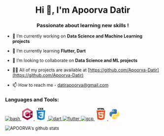 <h1 align="center">Hi 👋, I'm Apoorva Datir</h1>
<h3 align="center">Passionate about learning new skills !</h3>

- 🔭 I’m currently working on **Data Science and Machine Learning projects**

- 🌱 I’m currently learning **Flutter, Dart**

- 👯 I’m looking to collaborate on **Data Science and ML projects**

- 👨‍💻 All of my projects are available at [https://github.com/Apoorva-Datir](https://github.com/Apoorva-Datir)

- 📫 How to reach me - [datirapoorva@gmail.com](datirapoorva@gmail.com) 


<h3 align="left">Languages and Tools:</h3>
<p align="left"> <a href="https://www.gnu.org/software/bash/" target="_blank"> <img src="https://www.vectorlogo.zone/logos/gnu_bash/gnu_bash-icon.svg" alt="bash" width="40" height="40"/> </a> <a href="https://www.w3schools.com/cpp/" target="_blank"> <img src="https://raw.githubusercontent.com/devicons/devicon/master/icons/cplusplus/cplusplus-original.svg" alt="cplusplus" width="40" height="40"/> </a> <a href="https://www.w3schools.com/css/" target="_blank"> <img src="https://raw.githubusercontent.com/devicons/devicon/master/icons/css3/css3-original-wordmark.svg" alt="css3" width="40" height="40"/> </a> <a href="https://dart.dev" target="_blank"> <img src="https://www.vectorlogo.zone/logos/dartlang/dartlang-icon.svg" alt="dart" width="40" height="40"/> </a> <a href="https://flutter.dev" target="_blank"> <img src="https://www.vectorlogo.zone/logos/flutterio/flutterio-icon.svg" alt="flutter" width="40" height="40"/> </a> <a href="https://cloud.google.com" target="_blank"> <img src="https://www.vectorlogo.zone/logos/google_cloud/google_cloud-icon.svg" alt="gcp" width="40" height="40"/> </a> <a href="https://www.w3.org/html/" target="_blank"> <img src="https://raw.githubusercontent.com/devicons/devicon/master/icons/html5/html5-original-wordmark.svg" alt="html5" width="40" height="40"/> </a> <a href="https://www.python.org" target="_blank"> <img src="https://raw.githubusercontent.com/devicons/devicon/master/icons/python/python-original.svg" alt="python" width="40" height="40"/> </a> </p>

![APOORVA's github stats](https://github-readme-stats.vercel.app/api?username=apoorva-datir&theme=radical&show_icons=true)
<!---
Apoorva-Datir/Apoorva-Datir is a ✨ special ✨ repository because its `README.md` (this file) appears on your GitHub profile.
You can click the Preview link to take a look at your changes.
--->
